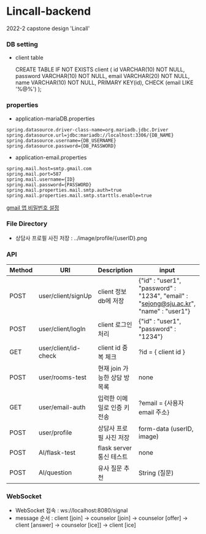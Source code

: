 # Lincall-backend
2022-2 capstone design 'Lincall'

### DB setting
* client table

  CREATE TABLE IF NOT EXISTS client (
  id VARCHAR(10) NOT NULL,
  password VARCHAR(10) NOT NULL,
  email VARCHAR(20) NOT NULL,
  name VARCHAR(10) NOT NULL,
  PRIMARY KEY(id),
  CHECK (email LIKE '%@%')
  );


### properties
* application-mariaDB.properties

```properties
spring.datasource.driver-class-name=org.mariadb.jdbc.Driver
spring.datasource.url=jdbc:mariadb://localhost:3306/{DB_NAME}
spring.datasource.username={DB_USERNAME}
spring.datasource.password={DB_PASSWORD}
```

* application-email.properties

```properties
spring.mail.host=smtp.gmail.com
spring.mail.port=587
spring.mail.username={ID}
spring.mail.password={PASSWORD}
spring.mail.properties.mail.smtp.auth=true
spring.mail.properties.mail.smtp.starttls.enable=true
```
 [gmail 앱 비밀번호 설정](https://support.google.com/mail/answer/185833?hl=ko)

### File Directory
* 상담사 프로필 사진 저장 : ../image/profile/{userID}.png


### API
| Method | URI                   | Description         | input                                                                                 | output          |
|--------|-----------------------|---------------------|---------------------------------------------------------------------------------------|-----------------|
|POST| user/client/signUp    | client 정보 db에 저장    | {"id" : "user1", "password" : "1234", "email" : "sejong@sju.ac.kr", "name" : "user1"} | boolean         |
|POST| user/client/logIn     | client 로그인 처리       | {"id" : "user1", "password" : "1234"}                                                 | boolean         |
|GET| user/client/id-check  | client id 중복 체크 | ?id = { client id }                                                                   | boolean         | 
|POST| user/rooms-test       | 현재 join 가능한 상담 방 목록 | none                                                                                  | List\<String\>  |
|GET| user/email-auth       | 입력한 이메일로 인증 키 전송 | ?email = {사용자 email 주소}                                                               | String (인증키)    |
|POST| user/profile          | 상담사 프로필 사진 저장 | form-data (userID, image)                                                             | none            |
|POST| AI/flask-test         | flask server 통신 테스트 | none                                                                                  | "Hello World!"  |
|POST| AI/question           | 유사 질문 추천 | String (질문)                                                                           | String (유사한 질문) |



### WebSocket 
* WebSocket 접속 : ws://localhost:8080/signal
* message 순서 : client [join] -> counselor [join] -> counselor [offer] -> client [answer] -> counselor [ice]] -> client [ice]
